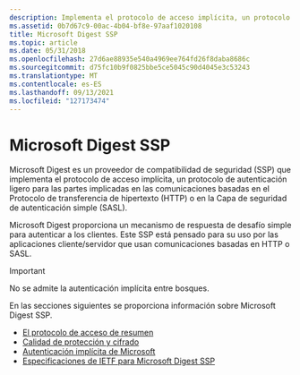 ```yaml
---
description: Implementa el protocolo de acceso implícita, un protocolo de autenticación ligero para su uso con el protocolo de transferencia de hipertexto o la capa de seguridad de autenticación simple.
ms.assetid: 0b7d67c9-00ac-4b04-bf8e-97aaf1020108
title: Microsoft Digest SSP
ms.topic: article
ms.date: 05/31/2018
ms.openlocfilehash: 27d6ae88935e540a4969ee764fd26f8daba8686c
ms.sourcegitcommit: d75fc10b9f0825bbe5ce5045c90d4045e3c53243
ms.translationtype: MT
ms.contentlocale: es-ES
ms.lasthandoff: 09/13/2021
ms.locfileid: "127173474"
---
```

# <a name="microsoft-digest-ssp"></a>Microsoft Digest SSP

Microsoft Digest es un [](../secgloss/s-gly.md) proveedor de compatibilidad de seguridad (SSP) que implementa el protocolo de acceso implícita, un protocolo de autenticación ligero para las partes implicadas en las comunicaciones basadas en el Protocolo de transferencia de hipertexto (HTTP) o en la Capa de seguridad de autenticación simple (SASL).

Microsoft Digest proporciona un mecanismo de respuesta de desafío simple para autenticar a los clientes. Este SSP está pensado para su uso por las aplicaciones cliente/servidor que usan comunicaciones basadas en HTTP o SASL.

> [!IMPORTANT]
> No se admite la autenticación implícita entre bosques.

 

En las secciones siguientes se proporciona información sobre Microsoft Digest SSP.

-   [El protocolo de acceso de resumen](the-digest-access-protocol.md)
-   [Calidad de protección y cifrado](quality-of-protection-and-ciphers.md)
-   [Autenticación implícita de Microsoft](microsoft-digest-authentication.md)
-   [Especificaciones de IETF para Microsoft Digest SSP](ietf-specifications-for-microsoft-digest-ssp.md)

 

 
